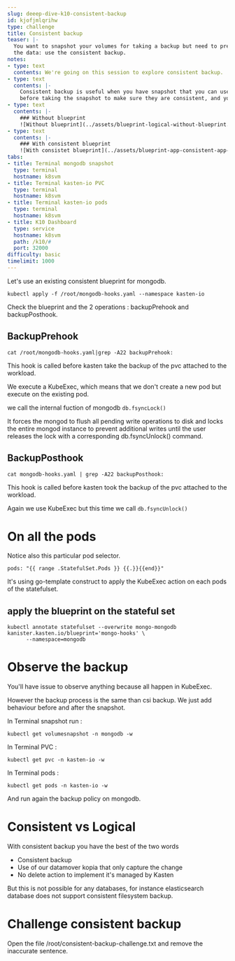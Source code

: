 ```yaml
---
slug: deeep-dive-k10-consistent-backup
id: kjofjmlqrihw
type: challenge
title: Consistent backup
teaser: |-
  You want to snapshot your volumes for taking a backup but need to prepare
  the data: use the consistent backup.
notes:
- type: text
  contents: We're going on this session to explore consistent backup.
- type: text
  contents: |-
    Consistent backup is useful when you have snapshot that you can use with your storage solution, but you need to prepare your data
    before taking the snapshot to make sure they are consistent, and your workload will be able to restart without any issues.
- type: text
  contents: |-
    ### Without blueprint
    ![Without blueprint](../assets/blueprint-logical-without-blueprint.drawio.png)
- type: text
  contents: |-
    ### With consistent blueprint
    ![With consistet blueprint](../assets/blueprint-app-consistent-app-consistent.drawio.png)
tabs:
- title: Terminal mongodb snapshot
  type: terminal
  hostname: k8svm
- title: Terminal kasten-io PVC
  type: terminal
  hostname: k8svm
- title: Terminal kasten-io pods
  type: terminal
  hostname: k8svm
- title: K10 Dashboard
  type: service
  hostname: k8svm
  path: /k10/#
  port: 32000
difficulty: basic
timelimit: 1000
---
```


Let's use an existing consistent blueprint for mongodb.

```
kubectl apply -f /root/mongodb-hooks.yaml --namespace kasten-io
```

Check the blueprint and the 2 operations : backupPrehook and backupPosthook.

## BackupPrehook

```
cat /root/mongodb-hooks.yaml|grep -A22 backupPrehook:
```
This hook is called before kasten take the backup of the pvc attached to the workload.

We execute a KubeExec, which means that we don't create a new pod but execute on the existing pod.

we call the internal fuction of mongodb `db.fsyncLock()`

It forces the mongod to flush all pending write operations to disk and locks the entire mongod instance to prevent additional writes until the user releases the lock with a corresponding db.fsyncUnlock() command.


## BackupPosthook
```
cat mongodb-hooks.yaml | grep -A22 backupPosthook:
```
This hook is called before kasten took the backup of the pvc attached to the workload.

Again we use KubeExec but this time we call `db.fsyncUnlock()`

# On all the pods

Notice also this particular pod selector.

```
pods: "{{ range .StatefulSet.Pods }} {{.}}{{end}}"
```

It's using go-template construct to apply the KubeExec action on each pods of the statefulset.

## apply the blueprint on the stateful set

```
kubectl annotate statefulset --overwrite mongo-mongodb kanister.kasten.io/blueprint='mongo-hooks' \
      --namespace=mongodb
```

# Observe the backup

You'll have issue to observe anything because all happen in KubeExec.

However the backup process is the same than csi backup. We just add behaviour before and after the snapshot.

In Terminal snapshot run :
```
kubectl get volumesnapshot -n mongodb -w
```

In Terminal PVC :
```
kubectl get pvc -n kasten-io -w
```

In Terminal pods :
```
kubectl get pods -n kasten-io -w
```

And run again the backup policy on mongodb.

# Consistent vs Logical

With consistent backup you have the best of the two words
- Consistent backup
- Use of our datamover kopia that only capture the change
- No delete action to implement it's  managed by Kasten

But this is not possible for any databases, for instance elasticsearch database does not support consistent filesystem backup.

# Challenge consistent backup

Open the file /root/consistent-backup-challenge.txt and remove the inaccurate sentence.